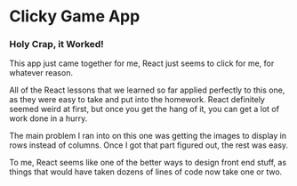# Clicky Game App

### Holy Crap, it Worked!
This app just came together for me, React just seems to click for me, for whatever reason.

All of the React lessons that we learned so far applied perfectly to this one, as they were easy to take and put into the homework. React definitely seemed weird at first, but once you get the hang of it, you can get a lot of work done in a hurry.

The main problem I ran into on this one was getting the images to display in rows instead of columns. Once I got that part figured out, the rest was easy.

To me, React seems like one of the better ways to design front end stuff, as things that would have taken dozens of lines of code now take one or two.